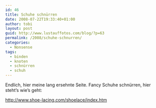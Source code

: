 ```yaml
---
id: 46
title: Schuhe schnürren
date: 2008-07-22T19:33:40+01:00
author: tobi
layout: post
guid: http://www.lustauffotos.com/blog/?p=63
permalink: /2008/schuhe-schnurren/
categories:
  - Nonsense
tags:
  - binden
  - knoten
  - schnürren
  - schuh
---
```

Endlich, hier meine lang ersehnte Seite. Fancy Schuhe schnürren, hier steht&#8217;s wie&#8217;s geht:

<http://www.shoe-lacing.com/shoelace/index.htm>